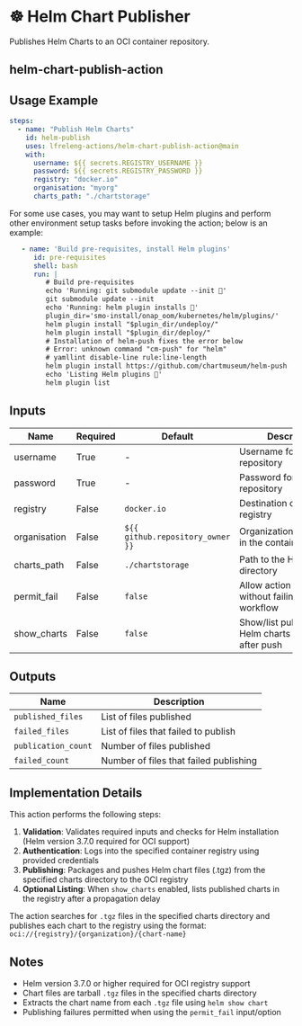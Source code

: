 <!--
# SPDX-License-Identifier: Apache-2.0
# SPDX-FileCopyrightText: 2025 The Linux Foundation
-->

# ☸️ Helm Chart Publisher

Publishes Helm Charts to an OCI container repository.

## helm-chart-publish-action

## Usage Example

<!-- markdownlint-disable MD046 -->

```yaml
steps:
  - name: "Publish Helm Charts"
    id: helm-publish
    uses: lfreleng-actions/helm-chart-publish-action@main
    with:
      username: ${{ secrets.REGISTRY_USERNAME }}
      password: ${{ secrets.REGISTRY_PASSWORD }}
      registry: "docker.io"
      organisation: "myorg"
      charts_path: "./chartstorage"
```

For some use cases, you may want to setup Helm plugins and perform other
environment setup tasks before invoking the action; below is an example:

```yaml
   - name: 'Build pre-requisites, install Helm plugins'
      id: pre-requisites
      shell: bash
      run: |
         # Build pre-requisites
         echo 'Running: git submodule update --init 💬'
         git submodule update --init
         echo 'Running: helm plugin installs 💬'
         plugin_dir='smo-install/onap_oom/kubernetes/helm/plugins/'
         helm plugin install "$plugin_dir/undeploy/"
         helm plugin install "$plugin_dir/deploy/"
         # Installation of helm-push fixes the error below
         # Error: unknown command "cm-push" for "helm"
         # yamllint disable-line rule:line-length
         helm plugin install https://github.com/chartmuseum/helm-push
         echo 'Listing Helm plugins 💬'
         helm plugin list
```

<!-- markdownlint-enable MD046 -->

## Inputs

<!-- markdownlint-disable MD013 -->

| Name         | Required | Default                          | Description                                             |
| ------------ | -------- | -------------------------------- | ------------------------------------------------------- |
| username     | True     | -                                | Username for the repository                             |
| password     | True     | -                                | Password for the repository                             |
| registry     | False    | `docker.io`                      | Destination container registry                          |
| organisation | False    | `${{ github.repository_owner }}` | Organization/namespace in the container registry        |
| charts_path  | False    | `./chartstorage`                 | Path to the Helm charts directory                       |
| permit_fail  | False    | `false`                          | Allow action to fail without failing the workflow       |
| show_charts  | False    | `false`                          | Show/list published Helm charts in registry after push  |

<!-- markdownlint-enable MD013 -->

## Outputs

<!-- markdownlint-disable MD013 -->

| Name               | Description                             |
| ------------------ | --------------------------------------- |
| `published_files`  | List of files published                 |
| `failed_files`     | List of files that failed to publish    |
| `publication_count`| Number of files published               |
| `failed_count`     | Number of files that failed publishing  |

<!-- markdownlint-enable MD013 -->

## Implementation Details

<!-- markdownlint-disable MD013 -->

This action performs the following steps:

1. **Validation**: Validates required inputs and checks for Helm installation
   (Helm version 3.7.0 required for OCI support)
2. **Authentication**: Logs into the specified container registry using
   provided credentials
3. **Publishing**: Packages and pushes Helm chart files (.tgz) from the
   specified charts directory to the OCI registry
4. **Optional Listing**: When `show_charts` enabled, lists published charts
   in the registry after a propagation delay

The action searches for `.tgz` files in the specified charts directory and
publishes each chart to the registry using the format:
`oci://{registry}/{organization}/{chart-name}`

<!-- markdownlint-enable MD013 -->

## Notes

<!-- markdownlint-disable MD013 -->

- Helm version 3.7.0 or higher required for OCI registry support
- Chart files are tarball `.tgz` files in the specified charts directory
- Extracts the chart name from each `.tgz` file using `helm show chart`
- Publishing failures permitted when using the `permit_fail` input/option

<!-- markdownlint-enable MD013 -->
